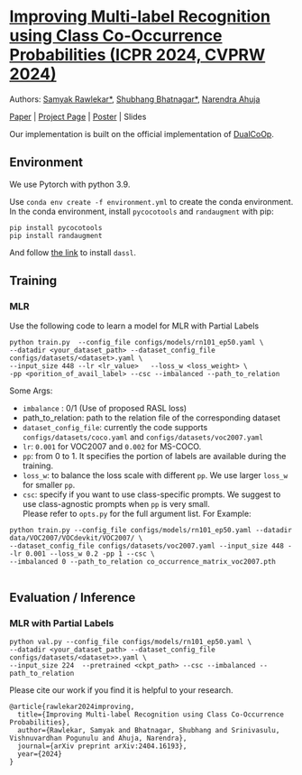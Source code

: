 # [Improving Multi-label Recognition using Class Co-Occurrence Probabilities (ICPR 2024, CVPRW 2024)](https://arxiv.org/abs/2404.16193)
Authors: [Samyak Rawlekar*](https://samyakr99.github.io/), [Shubhang Bhatnagar*](https://shubhangb97.github.io/), [Narendra Ahuja](https://vision.ai.illinois.edu/narendra-ahuja/)

[Paper](https://arxiv.org/abs/2404.16193) | [Project Page](https://shubhangb97.github.io/MLR_gcn/) | [Poster](https://shubhangb97.github.io/MLR_gcn/img/MLR_GCN_poster.pdf) | Slides 

Our implementation is built on the official implementation of  [DualCoOp](https://github.com/sunxm2357/DualCoOp).


## Environment

We use Pytorch with python 3.9. 

Use `conda env create -f environment.yml` to create the conda environment.
In the conda environment, install `pycocotools` and `randaugment` with pip:
```
pip install pycocotools
pip install randaugment
```
And follow [the link](https://github.com/KaiyangZhou/Dassl.pytorch) to install `dassl`.


## Training 
### MLR 
Use the following code to learn a model for MLR with Partial Labels
```
python train.py  --config_file configs/models/rn101_ep50.yaml \
--datadir <your_dataset_path> --dataset_config_file configs/datasets/<dataset>.yaml \
--input_size 448 --lr <lr_value>   --loss_w <loss_weight> \
-pp <porition_of_avail_label> --csc --imbalanced --path_to_relation
```
Some Args:
- `imbalance` : 0/1 (Use of proposed RASL loss)
- path_to_relation: path to the relation file of the corresponding dataset
- `dataset_config_file`: currently the code supports `configs/datasets/coco.yaml` and `configs/datasets/voc2007.yaml`  
- `lr`: `0.001` for VOC2007 and `0.002` for MS-COCO.
- `pp`: from 0 to 1. It specifies the portion of labels are available during the training.
- `loss_w`: to balance the loss scale with different `pp`. We use larger `loss_w` for smaller `pp`.
- `csc`: specify if you want to use class-specific prompts. We suggest to use class-agnostic prompts when `pp` is very small.   
Please refer to `opts.py` for the full argument list.
For Example:
```
python train.py --config_file configs/models/rn101_ep50.yaml --datadir data/VOC2007/VOCdevkit/VOC2007/ \
--dataset_config_file configs/datasets/voc2007.yaml --input_size 448 --lr 0.001 --loss_w 0.2 -pp 1 --csc \
--imbalanced 0 --path_to_relation co_occurrence_matrix_voc2007.pth


```


## Evaluation / Inference
### MLR with Partial Labels
```
python val.py --config_file configs/models/rn101_ep50.yaml \
--datadir <your_dataset_path> --dataset_config_file configs/datasets/<dataset>>.yaml \
--input_size 224  --pretrained <ckpt_path> --csc --imbalanced --path_to_relation
```

Please cite our work if you find it is helpful to your research.
```
@article{rawlekar2024improving,
  title={Improving Multi-label Recognition using Class Co-Occurrence Probabilities},
  author={Rawlekar, Samyak and Bhatnagar, Shubhang and Srinivasulu, Vishnuvardhan Pogunulu and Ahuja, Narendra},
  journal={arXiv preprint arXiv:2404.16193},
  year={2024}
}
```







